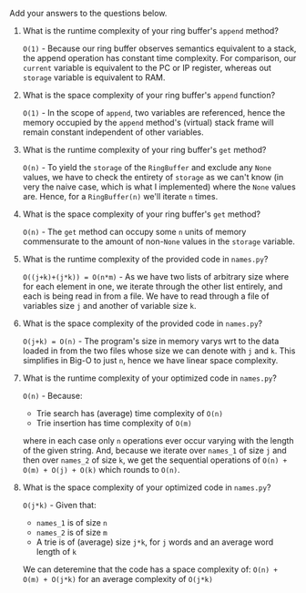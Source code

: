 Add your answers to the questions below.

1. What is the runtime complexity of your ring buffer's `append` method?

   `O(1)` - Because our ring buffer observes semantics equivalent to a stack,
   the append operation has constant time complexity. For comparison, our
   `current` variable is equivalent to the PC or IP register, whereas out `storage`
   variable is equivalent to RAM.

2. What is the space complexity of your ring buffer's `append` function?

   `O(1)` - In the scope of `append`, two variables are referenced, hence
   the memory occupied by the `append` method's (virtual) stack frame will
   remain constant independent of other variables.
   
3. What is the runtime complexity of your ring buffer's `get` method?

   `O(n)` - To yield the `storage` of the `RingBuffer` and exclude any `None` values,
   we have to check the entirety of `storage` as we can't know (in very the naive
   case, which is what I implemented) where the `None` values are. Hence, for a
   `RingBuffer(n)` we'll iterate `n` times.

4. What is the space complexity of your ring buffer's `get` method?

   `O(n)` - The `get` method can occupy some `n` units of memory
   commensurate to the amount of non-`None` values in the `storage`
   variable. 

5. What is the runtime complexity of the provided code in `names.py`?

   `O((j+k)+(j*k)) = O(n*m)` - As we have two lists of arbitrary size where for each
   element in one, we iterate through the other list entirely, and each is 
   being read in from a file. We have to read through a file of variables size
   `j` and another of variable size `k`.

6. What is the space complexity of the provided code in `names.py`?

   `O(j+k) = O(n)` - The program's size in memory varys wrt to the data loaded
   in from the two files whose size we can denote with `j` and `k`. This simplifies
   in Big-O to just `n`, hence we have linear space complexity. 

7. What is the runtime complexity of your optimized code in `names.py`?

   `O(n)` - Because:
     - Trie search has (average) time complexity of `O(n)`
     - Trie insertion has time complexity of `O(m)`

   where in each case only `n` operations ever occur varying with the length of 
   the given string. And, because we iterate over `names_1` of size `j` and then
   over `names_2` of size `k`, we get the sequential operations of 
   `O(n) + O(m) + O(j) + O(k)` which rounds to `O(n)`.

8. What is the space complexity of your optimized code in `names.py`?

   `O(j*k)` - Given that:
     - `names_1` is of size `n`
     - `names_2` is of size `m`
     - A trie is of (average) size `j*k`, for `j` words and an average word length of `k` 

    We can deteremine that the code has a space complexity of: `O(n) + O(m) + O(j*k)` for
    an average complexity of `O(j*k)` 
